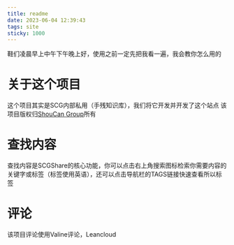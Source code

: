 ```yaml
---
title: readme
date: 2023-06-04 12:39:43
tags: site
sticky: 1000
---
```

鞋们凌晨早上中午下午晚上好，使用之前一定先把我看一遍，我会教你怎么用的
<!-- more -->
# 关于这个项目
这个项目其实是SCG内部私用（手残知识库），我们将它开发并开发了这个站点
该项目版权归[ShouCan Group](https://shoucangroup.github.io)所有
# 查找内容
查找内容是SCGShare的核心功能，你可以点击右上角搜索图标检索你需要内容的关键字或标签（标签使用英语），还可以点击导航栏的TAGS链接快速查看所以标签

# 评论
该项目评论使用Valine评论，Leancloud